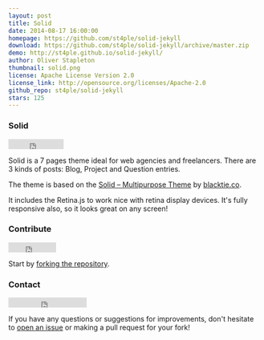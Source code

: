 ```yaml
---
layout: post
title: Solid
date: 2014-08-17 16:00:00
homepage: https://github.com/st4ple/solid-jekyll
download: https://github.com/st4ple/solid-jekyll/archive/master.zip
demo: http://st4ple.github.io/solid-jekyll/
author: Oliver Stapleton
thumbnail: solid.png
license: Apache License Version 2.0
license_link: http://opensource.org/licenses/Apache-2.0
github_repo: st4ple/solid-jekyll
stars: 125
---
```


### Solid

<iframe
src="http://ghbtns.com/github-btn.html?user=st4ple&repo=solid-jekyll&type=watch&count=true"
allowtransparency="true" frameborder="0" scrolling="0" width="110"
height="20"></iframe>

Solid is a 7 pages theme ideal for web agencies and freelancers. There
are 3 kinds of posts: Blog, Project and Question entries.

The theme is based on the [Solid – Multipurpose
Theme](http://www.blacktie.co/2014/05/solid-multipurpose-theme/) by
[blacktie.co](http://www.blacktie.co/).

It includes the Retina.js to work nice with retina display devices.
It's fully responsive also, so it looks great on any screen!

### Contribute

<iframe
src="http://ghbtns.com/github-btn.html?user=st4ple&repo=solid-jekyll&type=fork&count=true"
allowtransparency="true" frameborder="0" scrolling="0" width="95"
height="20"></iframe>

Start by [forking the
repository](https://github.com/st4ple/solid-jekyll/fork).

### Contact

<iframe src="http://ghbtns.com/github-btn.html?user=st4ple&type=follow"
allowtransparency="true" frameborder="0" scrolling="0" width="156"
height="20"></iframe>

If you have any questions or suggestions for improvements, don't
hesitate to [open an
issue](https://github.com/st4ple/solid-jekyll/issues/new) or making a
pull request for your fork!

